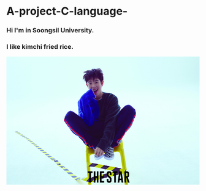 # A-project-C-language-

### Hi I'm in Soongsil University.

### I like kimchi fried rice.

![pio](./image/pio.jpg)